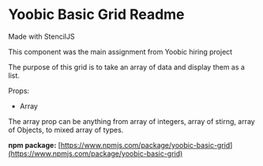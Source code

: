 # Yoobic Basic Grid Readme

Made with StencilJS

This component was the main assignment from Yoobic hiring project

The purpose of this grid is to take an array of data and display them as a list.

Props: 

- Array

The array prop can be anything from array of integers, array of stirng, array of Objects, to mixed array of types.

**npm package:** [https://www.npmjs.com/package/yoobic-basic-grid](https://www.npmjs.com/package/yoobic-basic-grid)